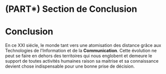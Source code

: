 # (PART\*) Section de Conclusion

# Conclusion

En ce XXI siécle, le monde tant vers une atomisation des distance grâce aux Technologies de l'Information et de la **Communication**. Cette évolution ne peut se faire en dehors des territoires qui nous englobent et demeure le support de toutes activités humaines raison sa maitrise et sa connaissance devient chose indispensable pour une bonne prise de décision. 
